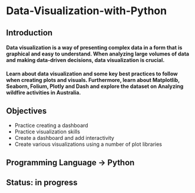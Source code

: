 # Data-Visualization-with-Python

## Introduction

#### Data visualization is a way of presenting complex data in a form that is graphical and easy to understand. When analyzing large volumes of data and making data-driven decisions, data visualization is crucial. 
#### Learn about data visualization and some key best practices to follow when creating plots and visuals. Furthermore, learn about Matplotlib, Seaborn, Folium, Plotly and Dash and explore the dataset on Analyzing wildfire activities in Australia. 

## Objectives

- Practice creating a dashboard
- Practice visualization skills
- Create a dashboard and add interactivity
- Create various visualizations using a number of plot libraries

## Programming Language -> Python

## Status: in progress
